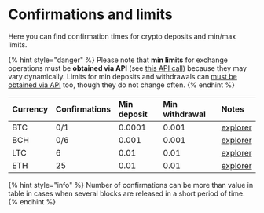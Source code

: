 # Confirmations and limits

Here you can find confirmation times for crypto deposits and min/max limits.

{% hint style="danger" %}
Please note that **min limits** for exchange operations must be **obtained via API** \(see [this API call](api-documentation/v2/#get-list-of-exchangeable-currency-pairs)\) because they may vary dynamically. Limits for min deposits and withdrawals can [must be obtained via API](api-documentation/v2/#get-list-of-supported-currencies) too, though they do not change often.
{% endhint %}

| Currency | Confirmations | Min deposit | Min withdrawal | Notes |
| :--- | :--- | :--- | :--- | :--- |
| BTC | 0/1 | 0.0001 | 0.001 | [explorer](https://www.blockchain.com/explorer) |
| BCH | 0/6 | 0.001 | 0.001 | [explorer](https://explorer.bitcoin.com/bch) |
| LTC | 6 | 0.01 | 0.01 | [explorer](https://live.blockcypher.com/ltc/) |
| ETH | 25 | 0.01 | 0.01 | [explorer](http://etherscan.io/) |

{% hint style="info" %}
Number of confirmations can be more than value in table in cases when several blocks are released in a short period of time.
{% endhint %}

